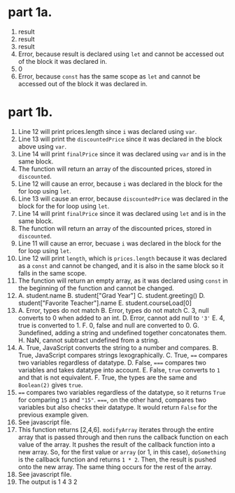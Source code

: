 # part 1a.

1. result
2. result
3. result
4. Error, because result is declared using ```let``` and cannot be accessed out of the block it was declared in.
5. 0
6. Error, because ```const``` has the same scope as ```let``` and cannot be accessed out of the block it was declared in.

# part 1b.

1. Line 12 will print prices.length since ```i``` was declared using ```var```.
2. Line 13 will print the ```discountedPrice``` since it was declared in the block above using ```var```.
3. Line 14 will print ```finalPrice``` since it was declared using ```var``` and is in the same block.
4. The function will return an array of the discounted prices, stored in ```discounted```.
5. Line 12 will cause an error, because ```i``` was declared in the block for the for loop using ```let```.
6. Line 13 will cause an error, because ```discountedPrice``` was declared in the block for the for loop using ```let```.
7. Line 14 will print ```finalPrice``` since it was declared using ```let``` and is in the same block.
8. The function will return an array of the discounted prices, stored in ```discounted```.
9. Line 11 will cause an error, becuase ```i``` was declared in the block for the for loop using ```let```.
10. Line 12 will print ```length```, which is ```prices.length``` because it was declared as a ```const``` and cannot be changed, and it is also in the same block so it falls in the same scope.
11. The function will return an empty array, as it was declared using ```const``` in the beginning of the function and cannot be changed.
12. A. student.name
    B. student["Grad Year"]
    C. student.greeting()
    D. student["Favorite Teacher"].name
    E. student.courseLoad[0]
13. A. Error, types do not match
    B. Error, types do not match
    C. 3, null converts to 0 when added to an int.
    D. Error, cannot add null to ```'3'```
    E. 4, true is converted to 1.
    F. 0, false and null are converted to 0.
    G. 3undefined, adding a string and undefined together concatonates them.
    H. NaN, cannot subtract undefined from a string.
14. A. True, JavaScript converts the string to a number and compares.
    B. True, JavaScript compares strings lexographically.
    C. True, ```==``` compares two variables regardless of datatype.
    D. False, ```===``` compares two variables and takes datatype into account.
    E. False, ```true``` converts to ```1``` and that is not equivalent.
    F. True, the types are the same and ```Boolean(2)``` gives ```true```.
15. ``==`` compares two variables regardless of the datatype, so it returns ```True``` for comparing ```15``` and ```"15"```. ```===```, on the other hand, compares two variables but also checks their datatype. It would return ```False``` for the previous example given.
16. See javascript file.
17. This function returns [2,4,6]. ```modifyArray``` iterates through the entire array that is passed through and then runs the callback function on each value of the array. It pushes the result of the callback function into a new array. So, for the first value or ```array``` (or 1, in this case), ```doSomething``` is the callback function and returns ```1 * 2```. Then, the result is pushed onto the new array. The same thing occurs for the rest of the array.
18. See javascript file.
19. The output is 
    1
    4
    3
    2